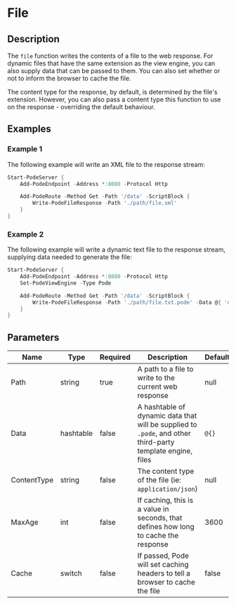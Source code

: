 # File

## Description

The `file` function writes the contents of a file to the web response. For dynamic files that have the same extension as the view engine, you can also supply data that can be passed to them. You can also set whether or not to inform the browser to cache the file.

The content type for the response, by default, is determined by the file's extension. However, you can also pass a content type this function to use on the response - overriding the default behaviour.

## Examples

### Example 1

The following example will write an XML file to the response stream:

```powershell
Start-PodeServer {
    Add-PodeEndpoint -Address *:8080 -Protocol Http

    Add-PodeRoute -Method Get -Path '/data' -ScriptBlock {
        Write-PodeFileResponse -Path './path/file.xml'
    }
}
```

### Example 2

The following example will write a dynamic text file to the response stream, supplying data needed to generate the file:

```powershell
Start-PodeServer {
    Add-PodeEndpoint -Address *:8080 -Protocol Http
    Set-PodeViewEngine -Type Pode

    Add-PodeRoute -Method Get -Path '/data' -ScriptBlock {
        Write-PodeFileResponse -Path './path/file.txt.pode' -Data @{ 'date' = [datetime]::UtcNow }
    }
}
```

## Parameters

| Name | Type | Required | Description | Default |
| ---- | ---- | -------- | ----------- | ------- |
| Path | string | true | A path to a file to write to the current web response | null |
| Data | hashtable | false | A hashtable of dynamic data that will be supplied to `.pode`, and other third-party template engine, files | `@{}` |
| ContentType | string | false | The content type of the file (ie: `application/json`) | null |
| MaxAge | int | false | If caching, this is a value in seconds, that defines how long to cache the response | 3600 |
| Cache | switch | false | If passed, Pode will set caching headers to tell a browser to cache the file | false |
